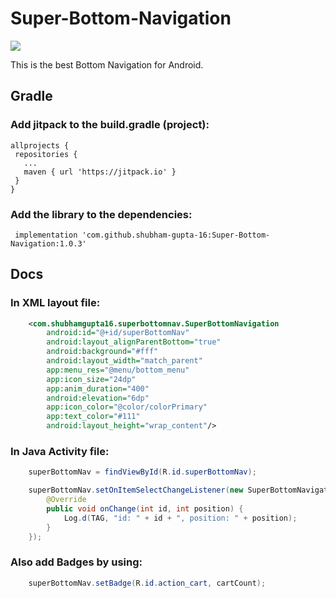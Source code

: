 # Super-Bottom-Navigation

[![](https://jitpack.io/v/shubham-gupta-16/Super-Bottom-Navigation.svg)](https://jitpack.io/#shubham-gupta-16/Super-Bottom-Navigation)

This is the best Bottom Navigation for Android.

## Gradle

### Add jitpack to the build.gradle (project):
  ```
 allprojects {
   repositories {
     ...
     maven { url 'https://jitpack.io' }
   }
 }
  ```

### Add the library to the dependencies:
```
 implementation 'com.github.shubham-gupta-16:Super-Bottom-Navigation:1.0.3'
  ```
## Docs

### In XML layout file:

```xml
    <com.shubhamgupta16.superbottomnav.SuperBottomNavigation
        android:id="@+id/superBottomNav"
        android:layout_alignParentBottom="true"
        android:background="#fff"
        android:layout_width="match_parent"
        app:menu_res="@menu/bottom_menu"
        app:icon_size="24dp"
        app:anim_duration="400"
        android:elevation="6dp"
        app:icon_color="@color/colorPrimary"
        app:text_color="#111"
        android:layout_height="wrap_content"/>
```
### In Java Activity file:
```java
    superBottomNav = findViewById(R.id.superBottomNav);

    superBottomNav.setOnItemSelectChangeListener(new SuperBottomNavigation.OnItemSelectChangeListener() {
        @Override
        public void onChange(int id, int position) {
            Log.d(TAG, "id: " + id + ", position: " + position);
        }
    });
```
### Also add Badges by using:
```java
    superBottomNav.setBadge(R.id.action_cart, cartCount);
```
